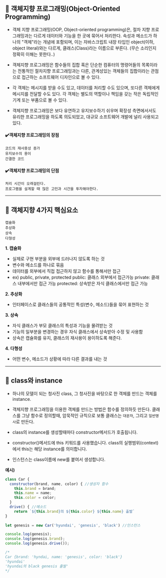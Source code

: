 ## 📌 객체지향 프로그래밍(Object-Oriented Programming)
- 객체 지향 프로그래밍(OOP, Object-oriented programming)은, 절차 지향 프로그래밍과는 다르게 데이터와 기능을 한 곳에 묶어서 처리한다. 속성과 메소드가 하나의 "객체"라는 개념에 포함되며, 이는 자바스크립트 내장 타입인 object(이하, object literal)와는 다르게, 클래스(Class)라는 이름으로 부른다.
(무슨 소리인지 정확히 이해는 못한다..)

- 객체지향 프로그래밍은 함수들의 집합 혹은 단순한 컴퓨터의 명령어들의 목록이라는 전통적인 절차지향 프로그래밍과는 다른, 관계성있는 객체들의 집합이라는 관점으로 접근하는 소프트웨어 디자인으로 볼 수 있다.

- 각 객체는 메시지를 받을 수도 있고, 데이터를 처리할 수도 있으며, 또다른 객체에게 메시지를 전달할 수도 있다. 각 객체는 별도의 역할이나 책임을 갖는 작은 독립적인 기계 또는 부품으로 볼 수 있다.

- 객체지향 프로그래밍은 보다 유연하고 유지보수하기 쉬우며 확장성 측면에서서도 유리한 프로그래밍을 하도록 의도되었고, 대규모 소프트웨어 개발에 널리 사용되고 있다.

#### ✔️객체지향 프로그래밍의 장점
```
코드의 재사용성 증가
유지보수의 용이
간결한 코드
```
#### ✔️객체지향 프로그래밍의 단점
```
처리 시간이 오래걸린다.
프로그램을 설계할 때 많은 고민과 시간을 투자해야한다.
```


---
## 📌 객체지향 4가지 핵심요소
```
캡슐화
추상화
상속
다형성
```
__1. 캡슐화__
- 실제로 구현 부분을 외부에 드러나지 않도록 하는 것
- 변수와 메소드를 하나로 묶음
- 데이터를 외부에서 직접 접근하지 않고 함수를 통해서만 접근
- ex) public, private, protected
	public: 클래스 외부에서 접근가능
    private: 클래스 내부에서만 접근 가능
    protected: 상속받은 자식 클래스에서만 접근 가능
    
__2. 추상화__
- 인터페이스로 클래스들의 공통적인 특성(변수, 메소드)들을 묶어 표현하는 것

__3. 상속__
- 자식 클래스가 부모 클래스의 특성과 기능을 물려받는 것
- 기능의 일부분을 변경하는 경우 자식 클래스에서 상속받아 수정 및 사용함
- 상속은 캡슐화를 유지, 클래스의 재사용이 용이하도록 해준다.

__4. 다형성__
- 어떤 변수, 메소드가 상황에 따라 다른 결과를 내는 것
---
## 📌 class와 instance
- 하나의 모델이 되는 청사진 class, 그 청사진을 바탕으로 한 객체를 만드는 객체를 instance.

- 객체지향 프로그래밍을 이용한 객체를 만드는 방법은 함수를 정의하듯 만든다.
클래스를 그냥 함수로 정의할때, 암묵적인 규칙으로 보통 클래스는 `대문자`, 그리고 `일반명사`로 만든다.

- class의 instance를 생성할때마다 constructor메서드가 호출됩니다.

- constructor()메서드에 this 키워드를 사용했습니다. class의 실행범위(context)에서 this는 해당 instance를 의미합니다.

- 인스턴스는 class이름에 new를 붙여서 생성합니다.

__예시)__
```javascript
class Car {
  constructor(brand, name, color) { //생성자 함수
    this.brand = brand;
    this.name = name;
    this.color = color;
  }
  drive() { //메소드
    return `${this.brand}의 ${this.color} ${this.name} 출발`
}
  
let genesis = new Car('hyundai', 'genesis', 'black') //인스턴스

console.log(genesis); 
console.log(genesis.brand);
console.log(genesis.drive());

/*
Car {brand: 'hyndai, name: 'genesis', color: 'black'}
'hyundai'
'hyundai의 black genesis 출발'
*/
```


